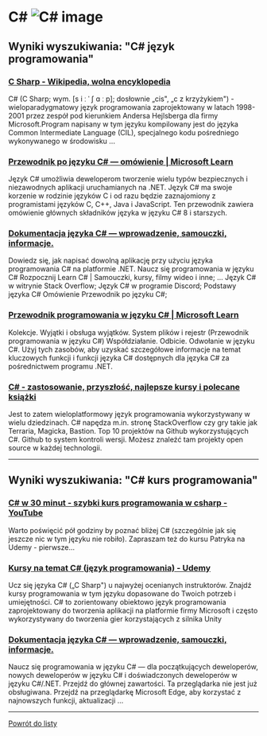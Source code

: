 # C# ![C# image](https://www.tiobe.com/wp-content/themes/tiobe/tiobe-index/images/C_.png)

## Wyniki wyszukiwania: "C# język programowania" 

### [C Sharp - Wikipedia, wolna encyklopedia](https://pl.wikipedia.org/wiki/C_Sharp) 

 C# (C Sharp; wym. [s i ː ˈ ʃ ɑ ː p]; dosłownie „cis", „c z krzyżykiem") - wieloparadygmatowy język programowania zaprojektowany w latach 1998-2001 przez zespół pod kierunkiem Andersa Hejlsberga dla firmy Microsoft.Program napisany w tym języku kompilowany jest do języka Common Intermediate Language (CIL), specjalnego kodu pośredniego wykonywanego w środowisku ...




### [Przewodnik po języku C# — omówienie | Microsoft Learn](https://learn.microsoft.com/pl-pl/dotnet/csharp/tour-of-csharp/) 

 Język C# umożliwia deweloperom tworzenie wielu typów bezpiecznych i niezawodnych aplikacji uruchamianych na .NET. Język C# ma swoje korzenie w rodzinie języków C i od razu będzie zaznajomiony z programistami języków C, C++, Java i JavaScript. Ten przewodnik zawiera omówienie głównych składników języka w języku C# 8 i starszych.




### [Dokumentacja języka C# — wprowadzenie, samouczki, informacje.](https://learn.microsoft.com/pl-pl/dotnet/csharp/) 

 Dowiedz się, jak napisać dowolną aplikację przy użyciu języka programowania C# na platformie .NET. Naucz się programowania w języku C# Rozpocznij Learn C# | Samouczki, kursy, filmy wideo i inne; ... Język C# w witrynie Stack Overflow; Język C# w programie Discord; Podstawy języka C# Omówienie Przewodnik po języku C#;




### [Przewodnik programowania w języku C# | Microsoft Learn](https://learn.microsoft.com/pl-pl/dotnet/csharp/programming-guide/) 

 Kolekcje. Wyjątki i obsługa wyjątków. System plików i rejestr (Przewodnik programowania w języku C#) Współdziałanie. Odbicie. Odwołanie w języku C#. Użyj tych zasobów, aby uzyskać szczegółowe informacje na temat kluczowych funkcji i funkcji języka C# dostępnych dla języka C# za pośrednictwem programu .NET.




### [C# - zastosowanie, przyszłość, najlepsze kursy i polecane książki](https://jaki-jezyk-programowania.pl/technologie/csharp/) 

 Jest to zatem wieloplatformowy język programowania wykorzystywany w wielu dziedzinach. C# napędza m.in. stronę StackOverflow czy gry takie jak Terraria, Magicka, Bastion. Top 10 projektów na Github wykorzystujących C#. Github to system kontroli wersji. Możesz znaleźć tam projekty open source w każdej technologii.






---

## Wyniki wyszukiwania: "C# kurs programowania" 

### [C# w 30 minut - szybki kurs programowania w csharp - YouTube](https://www.youtube.com/watch?v=EQGgmJLVn48) 

 Warto poświęcić pół godziny by poznać bliżej C# (szczególnie jak się jeszcze nic w tym języku nie robiło). Zapraszam też do kursu Patryka na Udemy - pierwsze...




### [Kursy na temat C# (język programowania) - Udemy](https://www.udemy.com/pl/topic/c-sharp/) 

 Ucz się języka C# („C Sharp") u najwyżej ocenianych instruktorów. Znajdź kursy programowania w tym języku dopasowane do Twoich potrzeb i umiejętności. C# to zorientowany obiektowo język programowania zaprojektowany do tworzenia aplikacji na platformie firmy Microsoft i często wykorzystywany do tworzenia gier korzystających z silnika Unity




### [Dokumentacja języka C# — wprowadzenie, samouczki, informacje.](https://learn.microsoft.com/pl-pl/dotnet/csharp/) 

 Naucz się programowania w języku C# — dla początkujących deweloperów, nowych deweloperów w języku C# i doświadczonych deweloperów w języku C#/.NET. Przejdź do głównej zawartości. Ta przeglądarka nie jest już obsługiwana. Przejdź na przeglądarkę Microsoft Edge, aby korzystać z najnowszych funkcji, aktualizacji ...






---

 [Powrót do listy](../top20.md)